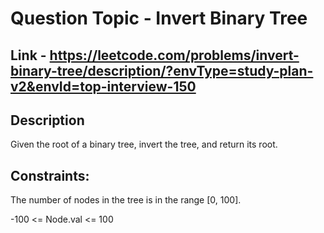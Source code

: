 # Question Topic - Invert Binary Tree

## Link - https://leetcode.com/problems/invert-binary-tree/description/?envType=study-plan-v2&envId=top-interview-150

## Description

Given the root of a binary tree, invert the tree, and return its root.

## Constraints:

The number of nodes in the tree is in the range [0, 100].

-100 <= Node.val <= 100
